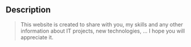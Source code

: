 ## Description

> This website is created to share with you, my skills and any other information about IT projects, new technologies, ...
I hope you will appreciate it.

